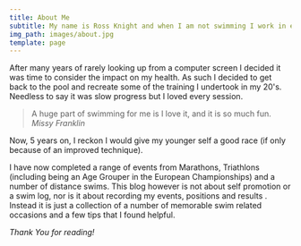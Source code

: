 ```yaml
---
title: About Me
subtitle: My name is Ross Knight and when I am not swimming I work in eCommerce.
img_path: images/about.jpg
template: page
---
```


After many years of rarely looking up from a computer  screen I decided it was time to consider the impact on my health. As such I decided to get back to the pool and recreate some of the training I undertook in my 20's. Needless to say it was slow progress but I loved every session. 

>A huge part of swimming for me is I love it, and it is so much fun. <cite>Missy Franklin</cite>


Now, 5 years on, I reckon I would give my younger self a good race (if only because of an improved technique).

I have now completed a range of events from Marathons, Triathlons (including being an Age Grouper in the European Championships) and a number of distance swims. This blog however is not about self promotion or a swim log, nor is it about recording my events, positions and results . Instead it is just a collection of a number of memorable swim related occasions and a few tips that I found helpful.

*Thank You for reading!*
